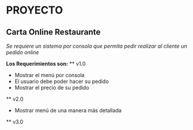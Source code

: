 # PROYECTO
## Carta Online Restaurante

_Se requiere un sistema por consola que permita pedir realizar al cliente un pedido online_

**Los Requerimientos son:**
** v1.0
+ Mostrar el menú por consola
+ El usuario debe poder hacer su pedido
+ Mostrar el precio de su pedido

** v2.0
+ Mostrar menú de una manera más detallada

** v3.0


